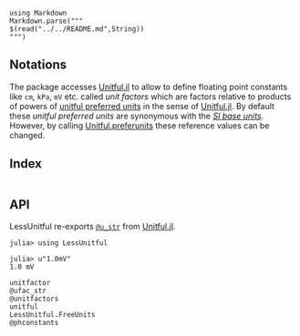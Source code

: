```@eval
using Markdown
Markdown.parse("""
$(read("../../README.md",String))
""")
```

## Notations

The package accesses [Unitful.jl](https://github.com/PainterQubits/Unitful.jl) to allow to define floating point constants like `cm`, `kPa`, `mV` etc. called *unit factors* which are factors relative to products of powers of  [unitful preferred units](https://painterqubits.github.io/Unitful.jl/stable/conversion/#Unitful.upreferred) in the sense of [Unitful.jl](https://github.com/PainterQubits/Unitful.jl). By default these *unitful preferred units* are synonymous with the [*SI base units*](https://www.nist.gov/pml/owm/metric-si/si-units). However, by calling [Unitful.preferunits](https://painterqubits.github.io/Unitful.jl/stable/conversion/#Unitful.preferunits) these reference values can be changed.


## Index
```@index
```


## API

LessUnitful re-exports [`@u_str`](https://painterqubits.github.io/Unitful.jl/stable/manipulations/#Unitful.@u_str) from  [Unitful.jl](https://github.com/PainterQubits/Unitful.jl).

```jldoctest ustr
julia> using LessUnitful

julia> u"1.0mV"
1.0 mV
```

```@docs
unitfactor
@ufac_str
@unitfactors
unitful
LessUnitful.FreeUnits
@phconstants
``` 







